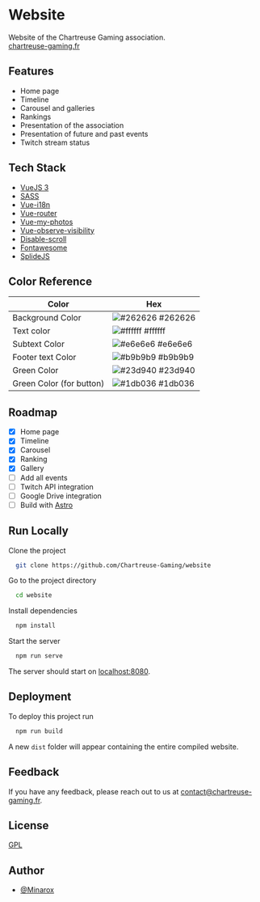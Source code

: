 # Website

Website of the Chartreuse Gaming association.  
[chartreuse-gaming.fr](https://chartreuse-gaming.fr/)

## Features

- Home page
- Timeline
- Carousel and galleries
- Rankings
- Presentation of the association
- Presentation of future and past events
- Twitch stream status

## Tech Stack

- [VueJS 3](https://vuejs.org/)
- [SASS](https://sass-lang.com/)
- [Vue-i18n](https://vue-i18n.intlify.dev/)
- [Vue-router](https://router.vuejs.org/)
- [Vue-my-photos](https://github.com/am283721/vue-my-photos)
- [Vue-observe-visibility](https://github.com/Akryum/vue-observe-visibility)
- [Disable-scroll](https://github.com/gilbarbara/disable-scroll#readme)
- [Fontawesome](https://fontawesome.com/)
- [SplideJS](https://splidejs.com/)
## Color Reference

| Color                    | Hex                                                              |
| ------------------------ | ---------------------------------------------------------------- |
| Background Color         | ![#262626](https://via.placeholder.com/10/262626?text=+) #262626 |
| Text color               | ![#ffffff](https://via.placeholder.com/10/ffffff?text=+) #ffffff |
| Subtext Color            | ![#e6e6e6](https://via.placeholder.com/10/e6e6e6?text=+) #e6e6e6 |
| Footer text Color        | ![#b9b9b9](https://via.placeholder.com/10/b9b9b9?text=+) #b9b9b9 |
| Green Color              | ![#23d940](https://via.placeholder.com/10/23d940?text=+) #23d940 |
| Green Color (for button) | ![#1db036](https://via.placeholder.com/10/1db036?text=+) #1db036 |

## Roadmap

- [x] Home page
- [x] Timeline
- [x] Carousel
- [x] Ranking
- [x] Gallery
- [ ] Add all events
- [ ] Twitch API integration
- [ ] Google Drive integration
- [ ] Build with [Astro](https://astro.build/)

## Run Locally

Clone the project

```bash
  git clone https://github.com/Chartreuse-Gaming/website
```

Go to the project directory

```bash
  cd website
```

Install dependencies

```bash
  npm install
```

Start the server

```bash
  npm run serve
```

The server should start on [localhost:8080](http://localhost:8080/).


## Deployment

To deploy this project run

```bash
  npm run build
```

A new `dist` folder will appear containing the entire compiled website.

## Feedback

If you have any feedback, please reach out to us at [contact@chartreuse-gaming.fr](mailto:contact@chartreuse-gaming.fr).


## License

[GPL](https://choosealicense.com/licenses/gpl-3.0/)


## Author

- [@Minarox](https://www.github.com/Minarox)
